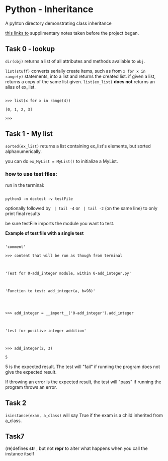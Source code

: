 
# Python - Inheritance

A pyhton directory demonstrating class inheritance

[this links to](https://github.com/Jabulani-N/holbertonschool-higher_level_programming/blob/main/python-examples/inheritence_notes.md) supplimentary notes taken before the project began.

## Task 0 - lookup

`dir(obj)` returns a list of all attributes and methods available to `obj`.

`list(stuff)` converts serially create items, such as from `x for x in range(y)` statements, into a list and returns the created list. if given a list, returns a copy of the same list given. `list(ex_list)` **does not** returns an alias of ex_list.

```

>>> list(x for x in range(4))

[0, 1, 2, 3]

>>>

```
## Task 1 - My list

`sorted(ex_list)` returns a list containing ex_list's elements, but sorted alphanumerically.

you can do `ex_MyList = MyList()` to initialize a MyList.

### how to use test files:

run in the terminal:

```

python3 -m doctest -v testFile

```

optionally followed by ` | tail -4` or ` | tail -2` (on the same line) to only print final results

be sure testFile imports the module you want to test.

**Example of test file with a single test**

```

'comment'

>>> content that will be run as though from terminal


```

```

'Test for 0-add_integer module, within 0-add_integer.py'



'Function to test: add_integer(a, b=98)'




>>> add_integer = __import__('0-add_integer').add_integer



'test for positive integer addition'



>>> add_integer(2, 3)

5

```

5 is the expected result. The test will "fail" if running the program does not give the expected result.

If throwing an error is the expected result, the test will "pass" if running the program throws an error.

## Task 2

`isinstance(exam, a_class)` will say True if the exam is a child inherited from a_class.

## Task7

(re)defines __str__ , but not __repr__ to alter what happens when you call the instance itself